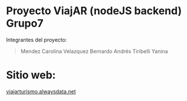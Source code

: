 # Proyecto ViajAR (nodeJS backend) Grupo7

Integrantes del proyecto:

>Mendez Carolina
>Velazquez Bernardo Andrés
>Tiribelli Yanina

# Sitio web:

[viajarturismo.alwaysdata.net](http://viajarturismo.alwaysdata.net/)